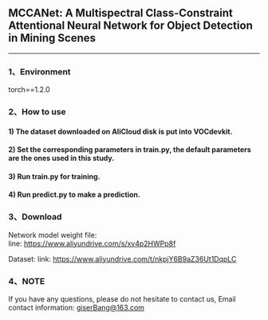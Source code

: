 ## MCCANet: A Multispectral Class-Constraint Attentional Neural Network for Object Detection in Mining Scenes
---



### 1、Environment
torch==1.2.0   

### 2、How to use
#### 1) The dataset downloaded on AliCloud disk is put into VOCdevkit. 
#### 2) Set the corresponding parameters in train.py, the default parameters are the ones used in this study.
#### 3) Run train.py for training.
#### 4) Run predict.py to make a prediction.

### 3、Download
Network model weight file:     
line: https://www.aliyundrive.com/s/xv4p2HWPp8f

Dataset:
link: https://www.aliyundrive.com/t/nkpjY6B9aZ36Ut1DqpLC

### 4、NOTE
If you have any questions, please do not hesitate to contact us, Email contact information: giserBang@163.com


